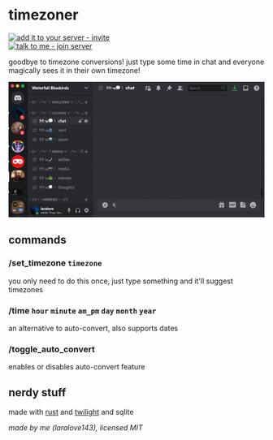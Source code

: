 # timezoner

[![add it to your server - invite](https://img.shields.io/badge/add_it_to_your_server-invite-5865F2?style=for-the-badge&logo=discord&logoColor=white)](https://discord.com/api/oauth2/authorize?client_id=909820903574106203&permissions=265280&scope=bot%20applications.commands)  
[![talk to me - join server](https://img.shields.io/badge/talk_to_me-join-5865F2?style=for-the-badge&logo=discord&logoColor=white)](https://discord.gg/RQhskPjrGv)

goodbye to timezone conversions! just type some time in chat and everyone magically sees it in their own timezone!

![example](example.gif)

## commands
### /set_timezone `timezone`
you only need to do this once, just type something and it'll suggest timezones
### /time `hour` `minute` `am_pm` `day` `month` `year`
an alternative to auto-convert, also supports dates
### /toggle_auto_convert
enables or disables auto-convert feature

## nerdy stuff
made with [rust](https://www.rust-lang.org) and [twilight](https://github.com/twilight-rs/twilight) and sqlite

*made by me (laralove143), licensed MIT*
